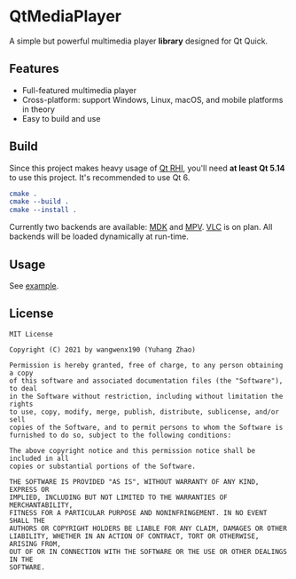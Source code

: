 # QtMediaPlayer

A simple but powerful multimedia player **library** designed for Qt Quick.

## Features

- Full-featured multimedia player
- Cross-platform: support Windows, Linux, macOS, and mobile platforms in theory
- Easy to build and use

## Build

Since this project makes heavy usage of [Qt RHI](https://doc.qt.io/qt-6/qtquick-visualcanvas-adaptations.html), you'll need **at least Qt 5.14** to use this project. It's recommended to use Qt 6.

```cmake
cmake .
cmake --build .
cmake --install .
```

Currently two backends are available: [MDK](https://sourceforge.net/projects/mdk-sdk/) and [MPV](https://mpv.io/). [VLC](https://www.videolan.org/vlc/libvlc.html) is on plan. All backends will be loaded dynamically at run-time.

## Usage

See [example](/example).

## License

```text
MIT License

Copyright (C) 2021 by wangwenx190 (Yuhang Zhao)

Permission is hereby granted, free of charge, to any person obtaining a copy
of this software and associated documentation files (the "Software"), to deal
in the Software without restriction, including without limitation the rights
to use, copy, modify, merge, publish, distribute, sublicense, and/or sell
copies of the Software, and to permit persons to whom the Software is
furnished to do so, subject to the following conditions:

The above copyright notice and this permission notice shall be included in all
copies or substantial portions of the Software.

THE SOFTWARE IS PROVIDED "AS IS", WITHOUT WARRANTY OF ANY KIND, EXPRESS OR
IMPLIED, INCLUDING BUT NOT LIMITED TO THE WARRANTIES OF MERCHANTABILITY,
FITNESS FOR A PARTICULAR PURPOSE AND NONINFRINGEMENT. IN NO EVENT SHALL THE
AUTHORS OR COPYRIGHT HOLDERS BE LIABLE FOR ANY CLAIM, DAMAGES OR OTHER
LIABILITY, WHETHER IN AN ACTION OF CONTRACT, TORT OR OTHERWISE, ARISING FROM,
OUT OF OR IN CONNECTION WITH THE SOFTWARE OR THE USE OR OTHER DEALINGS IN THE
SOFTWARE.
```
